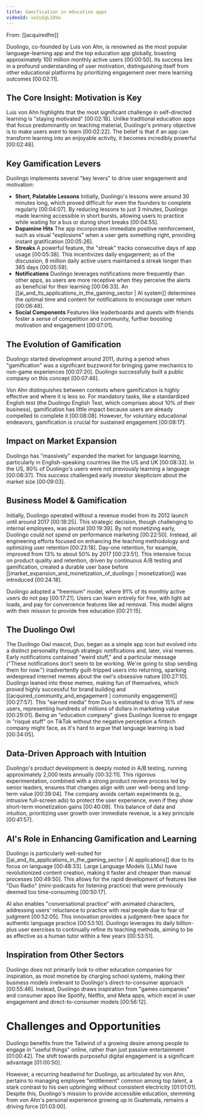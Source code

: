```yaml
---
title: Gamification in education apps
videoId: vx2uIgL1QVw
---
```


From: [[acquiredfm]] <br/> 

Duolingo, co-founded by Luis von Ahn, is renowned as the most popular language-learning app and the top education app globally, boasting approximately 100 million monthly active users <a class="yt-timestamp" data-t="00:00:50">[00:00:50]</a>. Its success lies in a profound understanding of user motivation, distinguishing itself from other educational platforms by prioritizing engagement over mere learning outcomes <a class="yt-timestamp" data-t="00:02:11">[00:02:11]</a>.

## The Core Insight: Motivation is Key

Luis von Ahn highlights that the most significant challenge in self-directed learning is "staying motivated" <a class="yt-timestamp" data-t="00:02:18">[00:02:18]</a>. Unlike traditional education apps that focus predominantly on teaching material, Duolingo's primary objective is to make users *want* to learn <a class="yt-timestamp" data-t="00:02:22">[00:02:22]</a>. The belief is that if an app can transform learning into an enjoyable activity, it becomes incredibly powerful <a class="yt-timestamp" data-t="00:02:48">[00:02:48]</a>.

## Key Gamification Levers

Duolingo implements several "key levers" to drive user engagement and motivation:

*   **Short, Palatable Lessons** Initially, Duolingo's lessons were around 30 minutes long, which proved difficult for even the founders to complete regularly <a class="yt-timestamp" data-t="00:04:07">[00:04:07]</a>. By reducing lessons to just 3 minutes, Duolingo made learning accessible in short bursts, allowing users to practice while waiting for a bus or during short breaks <a class="yt-timestamp" data-t="00:04:55">[00:04:55]</a>.
*   **Dopamine Hits** The app incorporates immediate positive reinforcement, such as visual "explosions" when a user gets something right, providing instant gratification <a class="yt-timestamp" data-t="00:05:26">[00:05:26]</a>.
*   **Streaks** A powerful feature, the "streak" tracks consecutive days of app usage <a class="yt-timestamp" data-t="00:05:38">[00:05:38]</a>. This incentivizes daily engagement; as of the discussion, 8 million daily active users maintained a streak longer than 365 days <a class="yt-timestamp" data-t="00:05:59">[00:05:59]</a>.
*   **Notifications** Duolingo leverages notifications more frequently than other apps, as users are more receptive when they perceive the alerts as beneficial for their learning <a class="yt-timestamp" data-t="00:06:33">[00:06:33]</a>. An [[ai_and_its_applications_in_the_gaming_sector | AI system]] determines the optimal time and content for notifications to encourage user return <a class="yt-timestamp" data-t="00:06:48">[00:06:48]</a>.
*   **Social Components** Features like leaderboards and quests with friends foster a sense of competition and community, further boosting motivation and engagement <a class="yt-timestamp" data-t="00:07:01">[00:07:01]</a>.

## The Evolution of Gamification

Duolingo started development around 2011, during a period when "gamification" was a significant buzzword for bringing game mechanics to non-game experiences <a class="yt-timestamp" data-t="00:07:20">[00:07:20]</a>. Duolingo successfully built a public company on this concept <a class="yt-timestamp" data-t="00:07:46">[00:07:46]</a>.

Von Ahn distinguishes between contexts where gamification is highly effective and where it is less so. For mandatory tasks, like a standardized English test (the Duolingo English Test, which comprises about 10% of their business), gamification has little impact because users are already compelled to complete it <a class="yt-timestamp" data-t="00:08:08">[00:08:08]</a>. However, for voluntary educational endeavors, gamification is crucial for sustained engagement <a class="yt-timestamp" data-t="00:08:17">[00:08:17]</a>.

## Impact on Market Expansion

Duolingo has "massively" expanded the market for language learning, particularly in English-speaking countries like the US and UK <a class="yt-timestamp" data-t="00:08:33">[00:08:33]</a>. In the US, 80% of Duolingo's users were not previously learning a language <a class="yt-timestamp" data-t="00:08:37">[00:08:37]</a>. This success challenged early investor skepticism about the market size <a class="yt-timestamp" data-t="00:09:03">[00:09:03]</a>.

## Business Model & Gamification

Initially, Duolingo operated without a revenue model from its 2012 launch until around 2017 <a class="yt-timestamp" data-t="00:18:25">[00:18:25]</a>. This strategic decision, though challenging to internal employees, was pivotal <a class="yt-timestamp" data-t="00:19:39">[00:19:39]</a>. By not monetizing early, Duolingo could not spend on performance marketing <a class="yt-timestamp" data-t="00:22:50">[00:22:50]</a>. Instead, all engineering efforts focused on enhancing the teaching methodology and optimizing user retention <a class="yt-timestamp" data-t="00:23:18">[00:23:18]</a>. Day-one retention, for example, improved from 13% to about 50% by 2017 <a class="yt-timestamp" data-t="00:23:51">[00:23:51]</a>. This intensive focus on product quality and retention, driven by continuous A/B testing and gamification, created a durable user base before [[market_expansion_and_monetization_of_duolingo | monetization]] was introduced <a class="yt-timestamp" data-t="00:24:18">[00:24:18]</a>.

Duolingo adopted a "freemium" model, where 91% of its monthly active users do not pay <a class="yt-timestamp" data-t="00:17:21">[00:17:21]</a>. Users can learn entirely for free, with light ad loads, and pay for convenience features like ad removal. This model aligns with their mission to provide free education <a class="yt-timestamp" data-t="00:21:15">[00:21:15]</a>.

## The Duolingo Owl

The Duolingo Owl mascot, Duo, began as a simple app icon but evolved into a distinct personality through strategic notifications and, later, viral memes. Early notifications contained "weird stuff," and a particular message ("These notifications don't seem to be working. We're going to stop sending them for now.") inadvertently guilt-tripped users into returning, sparking widespread internet memes about the owl's obsessive nature <a class="yt-timestamp" data-t="00:27:10">[00:27:10]</a>. Duolingo leaned into these memes, making fun of themselves, which proved highly successful for brand building and [[acquired_community_and_engagement | community engagement]] <a class="yt-timestamp" data-t="00:27:57">[00:27:57]</a>. This "earned media" from Duo is estimated to drive 15% of new users, representing hundreds of millions of dollars in marketing value <a class="yt-timestamp" data-t="00:29:01">[00:29:01]</a>. Being an "education company" gives Duolingo license to engage in "risqué stuff" on TikTok without the negative perception a fintech company might face, as it's hard to argue that language learning is bad <a class="yt-timestamp" data-t="00:34:05">[00:34:05]</a>.

## Data-Driven Approach with Intuition

Duolingo's product development is deeply rooted in A/B testing, running approximately 2,000 tests annually <a class="yt-timestamp" data-t="00:32:11">[00:32:11]</a>. This rigorous experimentation, combined with a strong product review process led by senior leaders, ensures that changes align with user well-being and long-term value <a class="yt-timestamp" data-t="00:39:04">[00:39:04]</a>. The company avoids certain experiments (e.g., intrusive full-screen ads) to protect the user experience, even if they show short-term monetization gains <a class="yt-timestamp" data-t="00:40:09">[00:40:09]</a>. This balance of data and intuition, prioritizing user growth over immediate revenue, is a key principle <a class="yt-timestamp" data-t="00:41:57">[00:41:57]</a>.

## AI's Role in Enhancing Gamification and Learning

Duolingo is particularly well-suited for [[ai_and_its_applications_in_the_gaming_sector | AI applications]] due to its focus on language <a class="yt-timestamp" data-t="00:48:33">[00:48:33]</a>. Large Language Models (LLMs) have revolutionized content creation, making it faster and cheaper than manual processes <a class="yt-timestamp" data-t="00:49:50">[00:49:50]</a>. This allows for the rapid development of features like "Duo Radio" (mini-podcasts for listening practice) that were previously deemed too time-consuming <a class="yt-timestamp" data-t="00:50:17">[00:50:17]</a>.

AI also enables "conversational practice" with animated characters, addressing users' reluctance to practice with real people due to fear of judgment <a class="yt-timestamp" data-t="00:52:05">[00:52:05]</a>. This innovation provides a judgment-free space for authentic language practice <a class="yt-timestamp" data-t="00:53:10">[00:53:10]</a>. Duolingo leverages its daily billion-plus user exercises to continually refine its teaching methods, aiming to be as effective as a human tutor within a few years <a class="yt-timestamp" data-t="00:53:51">[00:53:51]</a>.

## Inspiration from Other Sectors

Duolingo does not primarily look to other education companies for inspiration, as most monetize by charging school systems, making their business models irrelevant to Duolingo's direct-to-consumer approach <a class="yt-timestamp" data-t="00:55:46">[00:55:46]</a>. Instead, Duolingo draws inspiration from "games companies" and consumer apps like Spotify, Netflix, and Meta apps, which excel in user engagement and direct-to-consumer models <a class="yt-timestamp" data-t="00:56:12">[00:56:12]</a>.

# Challenges and Opportunities

Duolingo benefits from the Tailwind of a growing desire among people to engage in "useful things" online, rather than just passive entertainment <a class="yt-timestamp" data-t="01:00:42">[01:00:42]</a>. The shift towards purposeful digital engagement is a significant advantage <a class="yt-timestamp" data-t="01:00:50">[01:00:50]</a>.

However, a recurring headwind for Duolingo, as articulated by von Ahn, pertains to managing employee "entitlement" common among top talent, a stark contrast to his own upbringing without consistent electricity <a class="yt-timestamp" data-t="01:01:01">[01:01:01]</a>. Despite this, Duolingo's mission to provide accessible education, stemming from von Ahn's personal experience growing up in Guatemala, remains a driving force <a class="yt-timestamp" data-t="01:03:00">[01:03:00]</a>.